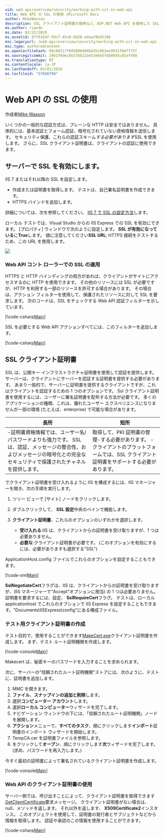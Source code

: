 ```yaml
---
uid: web-api/overview/security/working-with-ssl-in-web-api
title: Web API の SSL の使用 |Microsoft Docs
author: MikeWasson
description: SSL クライアント証明書の使用など、ASP.NET Web API を使用した SSL を使用する方法を示します。
ms.author: riande
ms.date: 02/22/2019
ms.assetid: 97f6164f-59cf-45c0-b820-e4aa29b45396
msc.legacyurl: /web-api/overview/security/working-with-ssl-in-web-api
msc.type: authoredcontent
ms.openlocfilehash: 69c0d217f605096d968435c062ee9931f8dff75f
ms.sourcegitcommit: 24b1f6decbb17bb22a45166e5fdb0845c65af498
ms.translationtype: MT
ms.contentlocale: ja-JP
ms.lasthandoff: 03/01/2019
ms.locfileid: "57048799"
---
```

<a name="working-with-ssl-in-web-api"></a>Web API の SSL の使用
====================
作成者[Mike Wasson](https://github.com/MikeWasson)

いくつかの一般的な認証方式は、プレーンな HTTP は安全ではありません。 具体的には、基本認証とフォーム認証、暗号化されていない資格情報を送信します。 セキュリティ保護、これらの認証スキーム*する必要があります*SSL を使用します。 さらに、SSL クライアント証明書は、クライアントの認証に使用できます。

## <a name="enabling-ssl-on-the-server"></a>サーバーで SSL を有効にします。

IIS 7 またはそれ以降の SSL を設定します。

- 作成または証明書を取得します。 テストは、自己署名証明書を作成できます。
- HTTPS バインドを追加します。

詳細については、次を参照してください。 [IIS 7 で SSL の設定方法](https://www.iis.net/learn/manage/configuring-security/how-to-set-up-ssl-on-iis)します。

ローカル テストでは、Visual Studio からの IIS Express での SSL を有効にできます。 [プロパティ] ウィンドウで次のように設定します。 **SSL が有効になっている**に**True**します。 値に注意してください**SSL URL**; HTTPS 接続をテストするため、この URL を使用します。

![](working-with-ssl-in-web-api/_static/image1.png)

### <a name="enforcing-ssl-in-a-web-api-controller"></a>Web API コント ローラーでの SSL の適用

HTTPS と HTTP バインディングの両方があれば、クライアントがサイトにアクセスするのに HTTP を使用できます。 その他のリソースには SSL が必要ですが、HTTP を利用する一部のリソースを許可する場合があります。 その場合は、アクション フィルターを使用して、保護されたリソースに対して SSL を要求します。 次のコードは、SSL をチェックする Web API 認証フィルターを示しています。

[!code-csharp[Main](working-with-ssl-in-web-api/samples/sample1.cs)]

SSL を必要とする Web API アクションすべてには、このフィルターを追加します。

[!code-csharp[Main](working-with-ssl-in-web-api/samples/sample2.cs)]

## <a name="ssl-client-certificates"></a>SSL クライアント証明書

SSL は、公開キー インフラストラクチャ証明書を使用して認証を提供します。 サーバーは、クライアントにサーバーを認証する証明書を提供する必要があります。 あまり一般的で、サーバーに証明書を提供するクライアントですが、これはクライアントを認証するための 1 つのオプションです。 Ssl クライアント証明書を使用するには、ユーザーに署名証明書を配布する方法が必要です。 多くのアプリケーションの種類、これは、優れたユーザー エクスペリエンスになりませんが一部の環境 (たとえば、enterprise) で可能な場合があります。

| 長所 | 短所 |
| --- | --- |
| -証明書資格情報では、ユーザー名/パスワードよりも強力です。 SSL は、認証、メッセージの整合性、およびメッセージの暗号化との完全なセキュリティで保護されたチャネルを提供します。 | 取得して、PKI 証明書の管理-する必要があります。 -クライアントのプラットフォームでは、SSL クライアント証明書をサポートする必要があります。 |

でクライアント証明書を受け入れるように IIS を構成するには、IIS マネージャーを開き、次の手順を実行します。

1. ツリー ビューで [サイト] ノードをクリックします。
2. ダブルクリックして、 **SSL 設定**中央のペインで機能します。
3. **クライアント証明書**、これらのオプションのいずれかを選択します。 

    - **受け入れる**:IIS は、クライアントからの証明書を受け取りますが、1 つは必要ありません。
    - **必要な**:クライアント証明書が必要です。 (このオプションを有効にするには、必要がありますも選択する"SSL")

ApplicationHost.config ファイルでこれらのオプションを設定することもできます。

[!code-xml[Main](working-with-ssl-in-web-api/samples/sample3.xml)]

**SslNegotiateCert**フラグは、IIS は、クライアントからの証明書を受け取りますが、(IIS マネージャーで"Accept"オプションに相当) の 1 つは必要ありません。 証明書を要求するには、設定、 **SslRequireCert**フラグ。 テストは、ローカル applicationhost でこれらのオプションで IIS Express を設定することもできます。"Documents\IISExpress\config"にある構成ファイル。

### <a name="creating-a-client-certificate-for-testing"></a>テスト用クライアント証明書の作成

テスト目的で、使用することができます[MakeCert.exe](/windows/desktop/SecCrypto/makecert)クライアント証明書を作成します。 まず、テスト ルート証明機関を作成します。

[!code-console[Main](working-with-ssl-in-web-api/samples/sample4.cmd)]

Makecert は、秘密キーのパスワードを入力することを求められます。

次に、サーバーの"信頼されたルート証明機関"ストアには、次のように、テストに、証明書を追加します。

1. MMC を開きます。
2. **ファイル**、**スナップインの追加と削除**します。
3. 選択**コンピューター アカウント**します。
4. 選択**ローカル コンピューター**ウィザードを完了します。
5. ナビゲーション ウィンドウの下には、「信頼されたルート証明機関」ノードを展開します。
6. **アクション**メニューで、**すべてのタスク**、順にクリックします**インポート**証明書のインポート ウィザードを開始します。
7. TempCA.cer を証明書ファイルを参照します。
8. をクリックして**オープン**、順にクリックします**次**ウィザードを完了します。 (求め、パスワードを再入力します。)

今すぐ最初の証明書によって署名されているクライアント証明書を作成します。

[!code-console[Main](working-with-ssl-in-web-api/samples/sample5.cmd)]

### <a name="using-client-certificates-in-web-api"></a>Web API のクライアント証明書の使用

サーバー側では、呼び出すことによって、クライアント証明書を取得できます[GetClientCertificate](https://msdn.microsoft.com/library/system.net.http.httprequestmessageextensions.getclientcertificate.aspx)要求メッセージ。 クライアント証明書がない場合は、null、メソッドを返します。 それ以外を返します、 **X509Certificate2**インスタンス。 このオブジェクトを使用して、証明書の発行者とサブジェクトなどから情報を取得します。 認証や承認のこの情報を使用することができます。

[!code-csharp[Main](working-with-ssl-in-web-api/samples/sample6.cs)]
